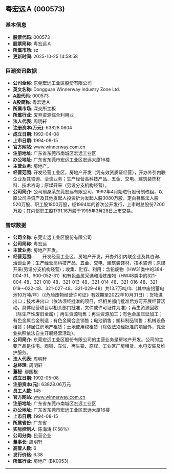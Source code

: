 ## 粤宏远Ａ (000573)

### 基本信息

- **股票代码**: 000573
- **股票简称**: 粤宏远Ａ
- **所属市场**: sz
- **更新时间**: 2025-10-25 14:58:58

### 巨潮资讯数据

- **公司全称**: 东莞宏远工业区股份有限公司
- **英文名称**: Dongguan Winnerway Industry Zone Ltd.
- **A股代码**: 000573
- **A股简称**: 粤宏远Ａ
- **所属市场**: 深交所主板
- **所属行业**: 废弃资源综合利用业
- **法人代表**: 周明轩
- **注册资本(万元)**: 63828.0604
- **成立日期**: 1992-04-08
- **上市日期**: 1994-08-15
- **官方网站**: www.winnerway.com.cn
- **注册地址**: 广东省东莞市南城区宏远工业区
- **办公地址**: 广东省东莞市宏远工业区宏远大厦16楼
- **主营业务**: 房地产。
- **经营范围**: 开发经营工业区，房地产开发（凭有效资质证经营），开办外引内联企业及其咨询、洽谈业务；生产经营高科技产品、五金、交电、建筑装饰材料、技术咨询；原煤开采（另设分支机构经营）。
- **公司简介**: 公司前身系东莞宏远有限公司，1992年4月始进行股份制改组，以原公司净资产及其他发起人投资折为发起人股3080万股，定向募集法人股520万股、职工股1800万股，经1994年的首次公开发行，上市时总股份7200万股；其内部职工股1791.16万股于1995年3月28日上市交易。

### 雪球数据

- **公司全称**: 东莞宏远工业区股份有限公司
- **公司简称**: 粤宏远
- **主营业务**: 房地产开发。
- **经营范围**: 　　开发经营工业区，房地产开发，开办外引内联企业及其咨询、洽谈业务；生产经营高科技产品、五金、交电、建筑装饰材，技术咨询；原煤开采(另设分支机构经营)；收集、贮存、利用：含铅废物（HW31类中的384-004-31、900-052-31）和有色金属采选和冶炼废物（HW48类中的321-004-48、321-010-48、321-013-48、321-014-48、321-016-48、321-019～022-48、321-027-48、321-029-48）共13.7万吨/年（其中废铅蓄电池10万吨/年）（《危险废物经营许可证》有效期至2022年10月31日）；货物进出口；技术进出口（依法须经批准的项目，经相关部门批准后方可开展经营活动，具体经营项目以相关部门批准，文件或许可证件为准）；再生资源回收（除生产性废旧金属）；再生资源销售；再生资源加工；有色金属压延加工；有色金属合金制造；有色金属合金销售；电池销售；塑料制品销售；机械设备租赁；非居住房地产租赁；土地使用权租赁（除依法须经批准的项目外，凭营业执照依法自主开展经营活动）。
- **公司简介**: 东莞宏远工业区股份有限公司的主营业务是房地产开发。公司的主要产品是住宅、商铺、车位、再生铅、原煤、工业区厂房租赁、水电安装及维护服务。
- **法人代表**: 周明轩
- **总经理**: 周明轩
- **董秘**: 鄢国根
- **成立日期**: 1992-05-08
- **注册资本(元)**: 63828.06万元
- **员工人数**: 145
- **官方网站**: www.winnerway.com.cn
- **注册地址**: 广东省东莞市南城区宏远工业区
- **办公地址**: 广东省东莞市宏远工业区宏远大厦16楼
- **上市日期**: 1994-08-15
- **所属省份**: 广东省
- **实际控制人**: 陈海涛 (7.58%)
- **公司分类**: 民营企业
- **董事长**: 周明轩
- **高管人数**: 6
- **发行价格**: 6.38
- **所属行业**: 房地产 (BK0053)

---